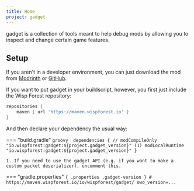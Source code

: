 ```yaml
---
title: Home
project: gadget
---
```


<script>
    window.addEventListener('version-available', event => {
        [].forEach.call(document.querySelectorAll(".gadget-version"), v => {
            v.outerHTML = v.outerHTML.replaceAll("...", event.detail);
        });
    })
</script>

gadget is a collection of tools meant to help debug mods by allowing you to inspect and change certain game features.

## Setup

If you aren't in a developer environment, you can just download the mod from <a href="https://modrinth.com/mod/gadget/version/..." class="gadget-version">Modrinth</a> or <a href="https://github.com/wisp-forest/gadget/releases/tag/..." class="gadget-version">GitHub</a>.

If you want to put gadget in your buildscript, however, you first just include the Wisp Forest repository:

```groovy title="build.gradle"
repositories {
    maven { url 'https://maven.wispforest.io' }
}
```

And then declare your dependency the usual way:

=== "build.gradle"
    ```groovy 
    dependencies {
        // modCompileOnly "io.wispforest:gadget:${project.gadget_version}" (1)
        modLocalRuntime "io.wispforest:gadget:${project.gadget_version}"
    }
    ```

    1. If you need to use the gadget API (e.g. if you want to make a custom packet deserializer), uncomment this.

=== "gradle.properties"
    ```{ .properties .gadget-version }
    # https://maven.wispforest.io/io/wispforest/gadget/
    owo_version=...
    ```